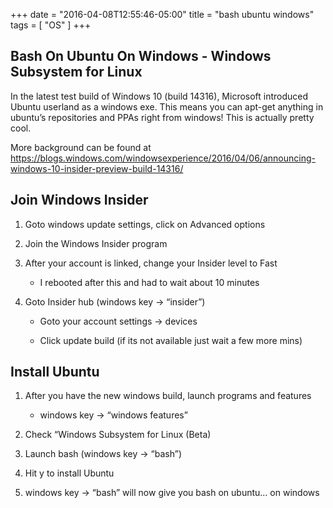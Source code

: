 +++
date = "2016-04-08T12:55:46-05:00"
title = "bash ubuntu windows"
tags = [ "OS" ]
+++

Bash On Ubuntu On Windows - Windows Subsystem for Linux
-------------------------------------------------------

In the latest test build of Windows 10 (build 14316), Microsoft introduced
Ubuntu userland as a windows exe. This means you can apt-get anything in
ubuntu’s repositories and PPAs right from windows! This is actually pretty cool.

More background can be found at
<https://blogs.windows.com/windowsexperience/2016/04/06/announcing-windows-10-insider-preview-build-14316/>

Join Windows Insider
--------------------

1.  Goto windows update settings, click on Advanced options

2.  Join the Windows Insider program

3.  After your account is linked, change your Insider level to Fast

    -   I rebooted after this and had to wait about 10 minutes

4.  Goto Insider hub (windows key -> “insider”)

    -   Goto your account settings -> devices

    -   Click update build (if its not available just wait a few more mins)


Install Ubuntu
--------------

1.  After you have the new windows build, launch programs and features

    -   windows key -> “windows features”

2.  Check “Windows Subsystem for Linux (Beta)

3.  Launch bash (windows key -> “bash”)

4.  Hit y to install Ubuntu

5.  windows key -> “bash” will now give you bash on ubuntu... on windows
